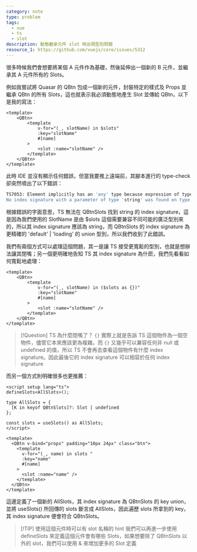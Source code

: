 ```yaml
---
category: note
type: problem
tags:
  - vue
  - ts
  - slot
description: 動態繼承元件 slot 時出現型別問題
resource_1: https://github.com/vuejs/core/issues/5312
---
```

很多時候我們會想要將某個 A 元件作為基礎，然後延伸出一個新的 B 元件，並繼承其 A 元件所有的 Slots。

例如我嘗試將 Quasar 的 QBtn 包成一個新的元件，封裝特定的樣式及 Props 並繼承 QBtn 的所有 Slots，這也就表示我必須動態地產生 Slot 並傳給 QBtn，以下是我的寫法：
```vue
<template>
	<QBtn>
		<template 
			v-for="(_, slotName) in $slots"
			:key="slotName"
			#[name]
		>
			<slot :name="slotName" />
		</template>
	</QBtn>
</template>
```

此時 IDE 並沒有顯示任何錯誤，但當我要推上遠端前，其腳本進行的 type-check 卻突然噴出了以下錯誤：
```zsh
TS7053: Element implicitly has an 'any' type because expression of type 'string | number' can't be used to index type 'QBtnSlots'.
No index signature with a parameter of type 'string' was found on type 'QBtnSlots'.
```

根據錯誤的字面意思，TS 無法在 QBtnSlots 找到 string 的 index signature，這是因為我們使用的 SlotName 是由 $slots 這個需要兼容不同可能的廣泛型別來的，所以其 index signature 應該為 string，而 QBtnSlots 的 index signature 為更精確的 'default' | 'loading' 的 union 型別，所以我們收到了此錯誤。

我們有兩個方式可以處理這個問題，其一是讓 TS 接受更寬鬆的型別，也就是想辦法讓其閉嘴；另一個更明確地告知 TS 其 index signature 為什麽，我們先看看如何寬鬆地處理：
```vue
<template>
	<QBtn>
		<template 
			v-for="(_, slotName) in ($slots as {})"
			:key="slotName"
			#[name]
		>
			<slot :name="slotName" />
		</template>
	</QBtn>
</template>
```


> [!Question] TS 為什麼閉嘴了？
> `{}` 實際上就是告訴 TS 這個物件為一個空物件，儘管它本來應該更為複雜。而 `{}` 又幾乎可以兼容任何非 null 或 undefined 的值，所以 TS 不會再去查看這個物件有什麼 index signature。因此最後它的 index signature 可以相容於任何 index signature

而另一個方式則明確很多也更推薦：
```vue
<script setup lang="ts">
defineSlots<AllSlots>();

type AllSlots = {
  [K in keyof QBtnSlots]?: Slot | undefined
};

const slots = useSlots() as AllSlots;
</script>

<template>
  <QBtn v-bind="props" padding="10px 24px" class="btn">
    <template
      v-for="(_, name) in slots "
      :key="name"
      #[name]
    >
      <slot :name="name" />
    </template>
  </QBtn>
</template>
```

這邊定義了一個新的 AllSlots，其 index signature 為 QBtnSlots 的 key union，並將 useSlots() 所回傳的 slots 斷言成 AllSlots，因此遍歷 slots 所拿到的 key，其 index signature  便會符合 QBtnSlots。


> [!TIP] 使用這個元件時可以有 slot 名稱的 hint
> 我們可以再進一步使用 defineSlots 來定義這個元件會有哪些 Slots，如果想要除了 QBtnSlots 以外的 slot，我們可以使用 & 來增加更多的 Slot 定義

